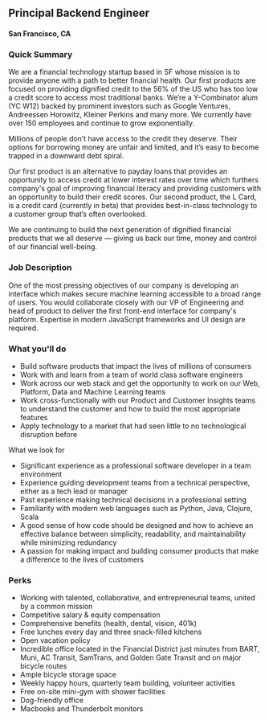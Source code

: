 ## Principal Backend Engineer
#### San Francisco, CA

### Quick Summary
We are a financial technology startup based in SF whose mission is to provide anyone with a path to better financial health. Our first products are focused on providing dignified credit to the 56% of the US who has too low a credit score to access most traditional banks. We’re a Y-Combinator alum (YC W12) backed by prominent investors such as Google Ventures, Andreessen Horowitz, Kleiner Perkins and many more. We currently have over 150 employees and continue to grow exponentially.

Millions of people don’t have access to the credit they deserve. Their options for borrowing money are unfair and limited, and it’s easy to become trapped in a downward debt spiral.

Our first product is an alternative to payday loans that provides an opportunity to access credit at lower interest rates over time which furthers company's goal of improving financial literacy and providing customers with an opportunity to build their credit scores. Our second product, the L Card, is a credit card (currently in beta) that provides best-in-class technology to a customer group that’s often overlooked.

We are continuing to build the next generation of dignified financial products that we all deserve — giving us back our time, money and control of our financial well-being.

### Job Description
One of the most pressing objectives of our company is developing an interface which makes secure machine learning accessible to a broad range of users. You would collaborate closely with our VP of Engineering and head of product to deliver the first front-end interface for company's platform. Expertise in modern JavaScript frameworks and UI design are required.

### What you'll do
+	Build software products that impact the lives of millions of consumers
+	Work with and learn from a team of world class software engineers
+	Work across our web stack and get the opportunity to work on our Web, Platform, Data and Machine Learning teams
+	Work cross-functionally with our Product and Customer Insights teams to understand the customer and how to build the most appropriate features
+	Apply technology to a market that had seen little to no technological disruption before

What we look for
+	Significant experience as a professional software developer in a team environment
+	Experience guiding development teams from a technical perspective, either as a tech lead or manager
+	Past experience making technical decisions in a professional setting
+	Familiarity with modern web languages such as Python, Java, Clojure, Scala
+	A good sense of how code should be designed and how to achieve an effective balance between simplicity, readability, and maintainability while minimizing redundancy
+	A passion for making impact and building consumer products that make a difference to the lives of customers

### Perks
+	Working with talented, collaborative, and entrepreneurial teams, united by a common mission
+	Competitive salary & equity compensation
+	Comprehensive benefits (health, dental, vision, 401k)
+	Free lunches every day and three snack-filled kitchens
+	Open vacation policy
+	Incredible office located in the Financial District just minutes from BART, Muni, AC Transit, SamTrans, and Golden Gate Transit and on major bicycle routes
+	Ample bicycle storage space
+	Weekly happy hours, quarterly team building, volunteer activities
+	Free on-site mini-gym with shower facilities
+	Dog-friendly office
+	Macbooks and Thunderbolt monitors

